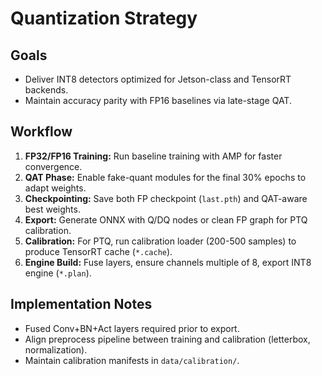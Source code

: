 # Quantization Strategy

## Goals

- Deliver INT8 detectors optimized for Jetson-class and TensorRT backends.
- Maintain accuracy parity with FP16 baselines via late-stage QAT.

## Workflow

1. **FP32/FP16 Training:** Run baseline training with AMP for faster convergence.
2. **QAT Phase:** Enable fake-quant modules for the final 30% epochs to adapt weights.
3. **Checkpointing:** Save both FP checkpoint (`last.pth`) and QAT-aware best weights.
4. **Export:** Generate ONNX with Q/DQ nodes or clean FP graph for PTQ calibration.
5. **Calibration:** For PTQ, run calibration loader (200-500 samples) to produce TensorRT cache (`*.cache`).
6. **Engine Build:** Fuse layers, ensure channels multiple of 8, export INT8 engine (`*.plan`).

## Implementation Notes

- Fused Conv+BN+Act layers required prior to export.
- Align preprocess pipeline between training and calibration (letterbox, normalization).
- Maintain calibration manifests in `data/calibration/`.
